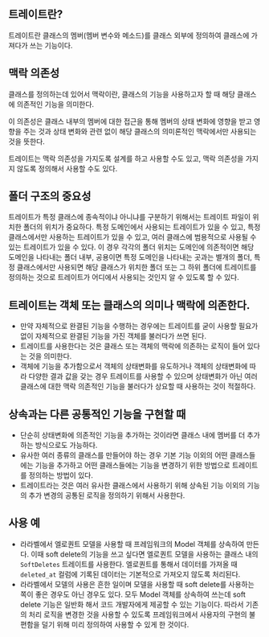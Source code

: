 ## 트레이트란?

트레이트란 클래스의 멤버(멤버 변수와 메소드)를 클래스 외부에 정의하여 클래스에 가져다가 쓰는 기능이다.

## 맥락 의존성

클래스를 정의하는데 있어서 맥락이란, 클래스의 기능을 사용하고자 할 때 해당 클래스에 의존적인 기능을 의미한다.

이 의존성은 클래스 내부의 멤버에 대한 접근을 통해 멤버의 상태 변화에 영향을 받고 영향을 주는 것과 상태 변화와 관련 없이 해당 클래스의 의미론적인 맥락에서만 사용되는 것을 뜻한다.

트레이트는 맥락 의존성을 가지도록 설계를 하고 사용할 수도 있고, 맥락 의존성을 가지지 않도록 정의해서 사용할 수도 있다.

## 폴더 구조의 중요성

트레이트가 특정 클래스에 종속적이냐 아니냐를 구분하기 위해서는 트레이트 파일이 위치한 폴더의 위치가 중요하다. 특정 도메인에서 사용되는 트레이트가 있을 수 있고, 특정 클래스에서만 사용하는 트레이트가 있을 수 있고, 여러 클래스에 범용적으로 사용될 수 있는 트레이트가 있을 수 있다. 이 경우 각각의 폴더 위치는 도메인에 의존적이면 해당 도메인을 나타내는 폴더 내부, 공용이면 특정 도메인을 나타내는 곳과는 별개의 폴더, 특정 클래스에서만 사용되면 해당 클래스가 위치한 폴더 또는 그 하위 폴더에 트레이트를 정의하는 것으로 트레이트가 어디에서 사용되는 것인지 알 수 있도록 할 수 있다.

## 트레이트는 객체 또는 클래스의 의미나 맥락에 의존한다.

- 만약 자체적으로 완결된 기능을 수행하는 경우에는 트레이트를 굳이 사용할 필요가 없이 자체적으로 완결된 기능을 가진 객체를 불러다가 쓰면 된다.
- 트레이트를 사용한다는 것은 클래스 또는 객체의 맥락에 의존하는 로직이 들어 있다는 것을 의미한다.
- 객체에 기능을 추가함으로서 객체의 상태변화를 유도하거나 객체의 상태변화에 따라 다양한 결과 값을 갖는 경우 트레이트를 사용할 수 있으며 상태변화가 아닌 여러 클래스에 대한 맥락 의존적인 기능을 불러다가 상요할 때 사용하는 것이 적절하다.

## 상속과는 다른 공통적인 기능을 구현할 때

- 단순히 상태변화에 의존적인 기능을 추가하는 것이라면 클래스 내에 멤버를 더 추가하는 방식으로도 가능하다.
- 유사한 여러 종류의 클래스를 만들어야 하는 경우 기본 기능 이외의 어떤 클래스들에는 기능을 추가하고 어떤 클래스들에는 기능을 변경하기 위한 방법으로 트레이트를 정의하는 방법이 있다.
- 트레이트라는 것은 여러 유사한 클래스에서 사용하기 위해 상속된 기능 이외의 기능의 추가 변경의 공통된 로직을 정의하기 위해서 사용한다.

## 사용 예

- 라라벨에서 엘로퀀트 모델을 사용할 때 프레임워크의 Model 객체를 상속하여 만든다. 이때 soft delete의 기능을 쓰고 싶다면 엘로퀀트 모델을 사용하는 클래스 내의 `SoftDeletes` 트레이트를 사용한다. 엘로퀀트를 통해서 데이터를 가져올 때 `deleted_at` 컬럼에 기록된 데이터는 기본적으로 가져오지 않도록 처리된다.
- 라라벨에서 모델의 사용은 흔한 일이며 모델을 사용할 때 soft delete를 사용하는 쪽이 좋은 경우도 아닌 경우도 있다. 모두 Model 객체를 상속하여 쓰는데 soft delete 기능은 일반화 해서 코드 개발자에게 제공할 수 있는 기능이다. 따라서 기존의 처리 로직을 변경한 것을 사용할 수 있도록 프레임워크에서 사용자의 구현의 불편함을 덜기 위해 미리 정의하여 사용할 수 있게 한 것이다. 
